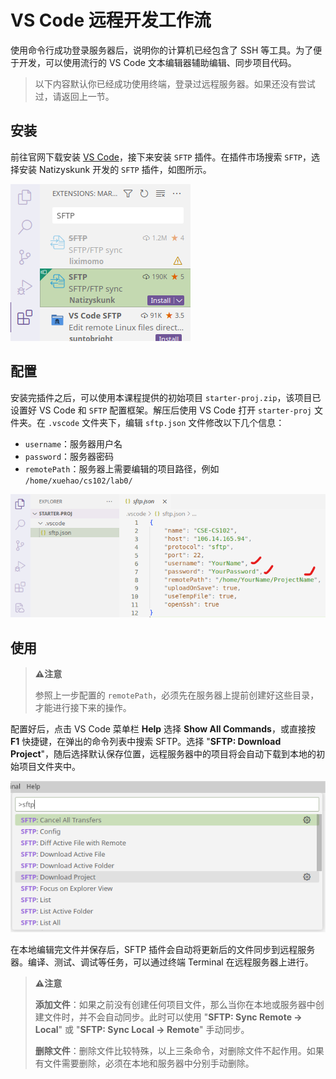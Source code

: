 # VS Code 远程开发工作流

使用命令行成功登录服务器后，说明你的计算机已经包含了 SSH 等工具。为了便于开发，可以使用流行的 VS Code 文本编辑器辅助编辑、同步项目代码。

> 以下内容默认你已经成功使用终端，登录过远程服务器。如果还没有尝试过，请返回上一节。

## 安装

前往官网下载安装 [VS Code](https://code.visualstudio.com/)，接下来安装 `SFTP` 插件。在插件市场搜索 `SFTP`，选择安装 Natizyskunk 开发的 `SFTP` 插件，如图所示。

![sftp](sftp.png)

## 配置

安装完插件之后，可以使用本课程提供的初始项目 `starter-proj.zip`，该项目已设置好 VS Code 和 `SFTP` 配置框架。解压后使用 VS Code 打开 `starter-proj` 文件夹。在 `.vscode` 文件夹下，编辑 `sftp.json` 文件修改以下几个信息：

- `username`：服务器用户名
- `password`：服务器密码
- `remotePath`：服务器上需要编辑的项目路径，例如 `/home/xuehao/cs102/lab0/`

![sftp-config](sftp_config.png)

## 使用

>**⚠️注意**
>
>参照上一步配置的 `remotePath`，必须先在服务器上提前创建好这些目录，才能进行接下来的操作。

配置好后，点击 VS Code 菜单栏 **Help** 选择 **Show All Commands**，或直接按 **F1** 快捷键，在弹出的命令列表中搜索 SFTP。选择 "**SFTP: Download Project**"，随后选择默认保存位置，远程服务器中的项目将会自动下载到本地的初始项目文件夹中。

![sftp-use](using_sftp.png)

在本地编辑完文件并保存后，SFTP 插件会自动将更新后的文件同步到远程服务器。编译、测试、调试等任务，可以通过终端 Terminal 在远程服务器上进行。


>**⚠️注意**
>
>**添加文件**：如果之前没有创建任何项目文件，那么当你在本地或服务器中创建文件时，并不会自动同步。此时可以使用 "**SFTP: Sync Remote -> Local**" 或 "**SFTP: Sync Local -> Remote**" 手动同步。
>
>**删除文件**：删除文件比较特殊，以上三条命令，对删除文件不起作用。如果有文件需要删除，必须在本地和服务器中分别手动删除。